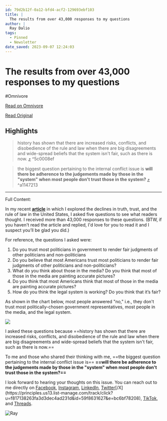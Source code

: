 ```yaml
---
id: 79d2b12f-0a12-bfd4-acf2-129693ebf103
title: |
  The results from over 43,000 responses to my questions
author: |
  Ray Dalio
tags:
  - Pinned
  - Newsletter
date_saved: 2023-09-07 12:24:03
---
```


# The results from over 43,000 responses to my questions
#Omnivore

[Read on Omnivore](https://omnivore.app/me/the-results-from-over-43-000-responses-to-my-questions-18a707531b7)

[Read Original](https://omnivore.app/no_url?q=cba748a3-973c-4ba2-9b78-88fe53da96ef)

## Highlights

> history has shown that there are increased risks, conflicts, and disobedience of the rule and law when there are big disagreements and wide-spread beliefs that the system isn't fair, such as there is now.  [⤴️](https://omnivore.app/me/the-results-from-over-43-000-responses-to-my-questions-18a707531b7#5c0008ef-9804-4a54-872b-9012b309effb)  ^5c0008ef

> the biggest question pertaining to the internal conflict issue is **will there be adherence to the judgements made by those in the "system" when most people don't trust those in the system?** [⤴️](https://omnivore.app/me/the-results-from-over-43-000-responses-to-my-questions-18a707531b7#a1147213-7a86-4daa-bcfa-74e41c33576f)  ^a1147213


--- 

Full Content: 

In my recent **[article](https://principles.us13.list-manage.com/track/click?u=f817138263fa3d3dec4ad231d&id=9a07be8c9b&e=bc6bf78208)** in which I explored the declines in truth, trust, and the rule of law in the United States, I asked five questions to see what readers thought. I received more than 43,000 responses to these questions. (BTW, if you haven't read the article and replied, I'd love for you to read it and I suspect you’ll be glad you did.) 

For reference, the questions I asked were:

1. Do you trust most politicians in government to render fair judgments of other politicians and non-politicians
2. Do you believe that most Americans trust most politicians to render fair judgments of other politicians and non-politicians?
3. What do you think about those in the media? Do you think that most of those in the media are painting accurate pictures?
4. Do you think that most Americans think that most of those in the media are painting accurate pictures?
5. How do you think the legal system is working? Do you think that it’s fair?

As shown in the chart below, most people answered "no," i.e., they don't trust most politically-chosen government representatives, most people in the media, and the legal system. 

[ ![](https://proxy-prod.omnivore-image-cache.app/564x0,soCOxNIfQ3u-OiyQHBtL-Spo6Ql8HLoHKKTt_LMGDXl0/https://mcusercontent.com/f817138263fa3d3dec4ad231d/images/2e36e222-4a9c-d2f9-272b-d5e15f81f687.png) ](https://principles.us13.list-manage.com/track/click?u=f817138263fa3d3dec4ad231d&id=53174312e2&e=bc6bf78208) 

I asked these questions because ==history has shown that there are increased risks, conflicts, and disobedience of the rule and law when there are big disagreements and wide-spread beliefs that the system isn't fair, such as there is now.== 

To me and those who shared their thinking with me, ==the biggest question pertaining to the internal conflict issue is== **==will there be adherence to the judgements made by those in the "system" when most people don't trust those in the system?==** 

I look forward to hearing your thoughts on this issue. You can reach out to me directly on [Facebook](https://principles.us13.list-manage.com/track/click?u=f817138263fa3d3dec4ad231d&id=ed4de67d89&e=bc6bf78208 "https://www.facebook.com/raydalio/"), [Instagram](https://principles.us13.list-manage.com/track/click?u=f817138263fa3d3dec4ad231d&id=d4421c8353&e=bc6bf78208 "https://www.instagram.com/raydalio/?hl=en"), [LinkedIn](https://principles.us13.list-manage.com/track/click?u=f817138263fa3d3dec4ad231d&id=d06cd91489&e=bc6bf78208 "https://www.linkedin.com/in/raydalio/"), [Twitter](https://principles.us13.list-manage.com/track/click?u=f817138263fa3d3dec4ad231d&id=3246020c49&e=bc6bf78208 "https://twitter.com/RayDalio")[/X](https://principles.us13.list-manage.com/track/click?u=f817138263fa3d3dec4ad231d&id=59f8631627&e=bc6bf78208), [TikTok](https://principles.us13.list-manage.com/track/click?u=f817138263fa3d3dec4ad231d&id=dde084147d&e=bc6bf78208 "Original URL:https://www.tiktok.com/@principlesbyraydalio?lang=enClick to follow link."), and [Threads](https://principles.us13.list-manage.com/track/click?u=f817138263fa3d3dec4ad231d&id=e2fd742b3d&e=bc6bf78208 "Original URL:https://www.threads.net/@raydalioClick to follow link.").

![Ray](https://proxy-prod.omnivore-image-cache.app/35x60,sBV54qAhXAAW1065aNdmAzI3A7ZOhHvyCszJt5Wvygqs/https://gallery.mailchimp.com/f817138263fa3d3dec4ad231d/images/421ebd35-2b83-4032-8d52-869abf3d9f92.png) 
